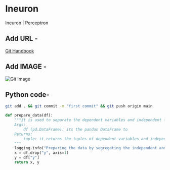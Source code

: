 # Ineuron
Ineuron | Perceptron
       
## Add URL -
[Git Handbook](https://guides.github.com/introduction/git-handbook/)       

## Add IMAGE -
![Git Image](plots/add.png)

## Python code-
```bash
git add . && git commit -m "first commit" && git push origin main 

```
```python
def prepare_data(df):
    """it is used to separate the dependent variables and independent features
    Args:
        df (pd.DataFrame): its the pandas DataFrame to
    Returns:
        tuple: it returns the tuples of dependent variables and independent variables
    """
    logging.info("Preparing the data by segregating the independent and dependent variables")
    x = df.drop("y", axis=1)
    y = df["y"]
    return x, y

```